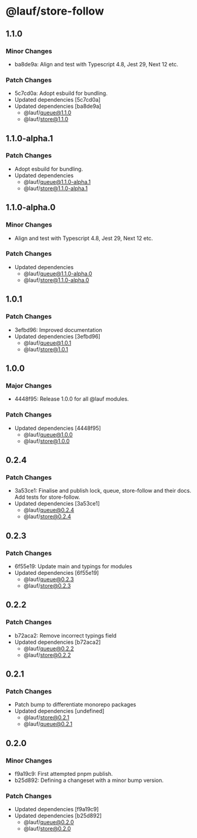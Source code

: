 # @lauf/store-follow

## 1.1.0

### Minor Changes

- ba8de9a: Align and test with Typescript 4.8, Jest 29, Next 12 etc.

### Patch Changes

- 5c7cd0a: Adopt esbuild for bundling.
- Updated dependencies [5c7cd0a]
- Updated dependencies [ba8de9a]
  - @lauf/queue@1.1.0
  - @lauf/store@1.1.0

## 1.1.0-alpha.1

### Patch Changes

- Adopt esbuild for bundling.
- Updated dependencies
  - @lauf/queue@1.1.0-alpha.1
  - @lauf/store@1.1.0-alpha.1

## 1.1.0-alpha.0

### Minor Changes

- Align and test with Typescript 4.8, Jest 29, Next 12 etc.

### Patch Changes

- Updated dependencies
  - @lauf/queue@1.1.0-alpha.0
  - @lauf/store@1.1.0-alpha.0

## 1.0.1

### Patch Changes

- 3efbd96: Improved documentation
- Updated dependencies [3efbd96]
  - @lauf/queue@1.0.1
  - @lauf/store@1.0.1

## 1.0.0

### Major Changes

- 4448f95: Release 1.0.0 for all @lauf modules.

### Patch Changes

- Updated dependencies [4448f95]
  - @lauf/queue@1.0.0
  - @lauf/store@1.0.0

## 0.2.4

### Patch Changes

- 3a53ce1: Finalise and publish lock, queue, store-follow and their docs. Add tests for store-follow.
- Updated dependencies [3a53ce1]
  - @lauf/queue@0.2.4
  - @lauf/store@0.2.4

## 0.2.3

### Patch Changes

- 6f55e19: Update main and typings for modules
- Updated dependencies [6f55e19]
  - @lauf/queue@0.2.3
  - @lauf/store@0.2.3

## 0.2.2

### Patch Changes

- b72aca2: Remove incorrect typings field
- Updated dependencies [b72aca2]
  - @lauf/queue@0.2.2
  - @lauf/store@0.2.2

## 0.2.1

### Patch Changes

- Patch bump to differentiate monorepo packages
- Updated dependencies [undefined]
  - @lauf/store@0.2.1
  - @lauf/queue@0.2.1

## 0.2.0

### Minor Changes

- f9a19c9: First attempted pnpm publish.
- b25d892: Defining a changeset with a minor bump version.

### Patch Changes

- Updated dependencies [f9a19c9]
- Updated dependencies [b25d892]
  - @lauf/queue@0.2.0
  - @lauf/store@0.2.0
